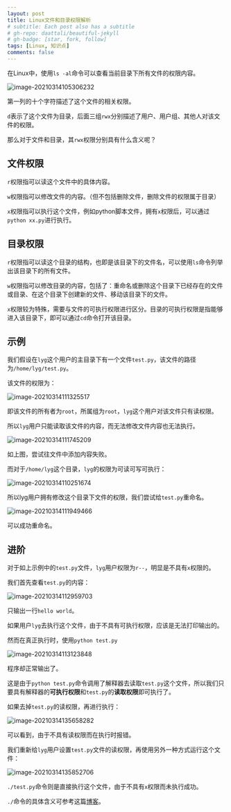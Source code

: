 ```yaml
---
layout: post
title: Linux文件和目录权限解析
# subtitle: Each post also has a subtitle
# gh-repo: daattali/beautiful-jekyll
# gh-badge: [star, fork, follow]
tags: [Linux, 知识点]
comments: false
---
```


在Linux中，使用`ls -al`命令可以查看当前目录下所有文件的权限内容。

![image-20210314105306232](https://gitee.com/liang_qi/blog-image/raw/master/img/文件权限.png)

第一列的十个字符描述了这个文件的相关权限。

`d`表示了这个文件为目录，后面三组`rwx`分别描述了用户、用户组、其他人对该文件的权限。

那么对于文件和目录，其`rwx`权限分别具有什么含义呢？

## 文件权限

`r`权限指可以读这个文件中的具体内容。

`w`权限指可以修改文件的内容。（但不包括删除文件，删除文件的权限属于目录）

`x`权限指可以执行这个文件，例如python脚本文件，拥有`x`权限后，可以通过`python xx.py`进行执行。

## 目录权限

`r`权限指可以读这个目录的结构，也即是该目录下的文件名，可以使用`ls`命令列举出该目录下的所有文件。

`w`权限指可以修改目录的内容，包括了：重命名或删除这个目录下已经存在的文件或目录、在这个目录下创建新的文件、移动该目录下的文件。

`x`权限较为特殊，需要与文件的可执行权限进行区分。目录的可执行权限是指能够进入该目录下，即可以通过`cd`命令打开该目录。

## 示例

我们假设在`lyg`这个用户的主目录下有一个文件`test.py`，该文件的路径为`/home/lyg/test.py`。

该文件的权限为：

![image-20210314111325517](https://gitee.com/liang_qi/blog-image/raw/master/img/image-20210314111325517.png)

即该文件的所有者为`root`，所属组为`root`，`lyg`这个用户对该文件只有读权限。

所以`lyg`用户只能读取该文件的内容，而无法修改文件内容也无法执行。

![image-20210314111745209](https://gitee.com/liang_qi/blog-image/raw/master/img/image-20210314111745209.png)

如上图，尝试往文件中添加内容失败。



而对于`/home/lyg`这个目录，`lyg`的权限为可读可写可执行：

![image-20210314110251674](https://gitee.com/liang_qi/blog-image/raw/master/img/工作目录权限.png)

所以lyg用户拥有修改这个目录下文件的权限，我们尝试给`test.py`重命名。

![image-20210314111949466](https://gitee.com/liang_qi/blog-image/raw/master/img/image-20210314111949466.png)

可以成功重命名。



## 进阶

对于如上示例中的`test.py`文件，`lyg`用户权限为`r--`，明显是不具有`x`权限的。

我们首先查看`test.py`的内容：

![image-20210314112959703](https://gitee.com/liang_qi/blog-image/raw/master/img/image-20210314112959703.png)

只输出一行`hello world`。

如果用户`lyg`去执行这个文件，由于不具有可执行权限，应该是无法打印输出的。

然而在真正执行时，使用`python test.py`

![image-20210314113123848](https://gitee.com/liang_qi/blog-image/raw/master/img/image-20210314113123848.png)

程序却正常输出了。

这是由于`python test.py`命令调用了解释器去读取`test.py`这个文件，所以我们只要具有解释器的**可执行权限**和`test.py`的**读取权限**即可执行了。

如果去掉`test.py`的读权限，再进行执行：

![image-20210314135658282](https://gitee.com/liang_qi/blog-image/raw/master/img/image-20210314135658282.png)

可以看到，由于不具有读权限而在执行时报错。



我们重新给`lyg`用户设置`test.py`文件的读权限，再使用另外一种方式运行这个文件：

![image-20210314135852706](https://gitee.com/liang_qi/blog-image/raw/master/img/image-20210314135852706.png)

`./test.py`命令则是直接执行这个文件，由于不具有`x`权限而未执行成功。

`./`命令的具体含义可参考这篇[博客](https://blog.csdn.net/lijinshanba/article/details/81985961)。
